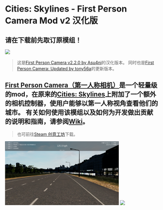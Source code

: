 # Cities: Skylines - First Person Camera Mod v2 汉化版
## 请在下载前先取订原模组！

<img src="images/banner.svg" width="750px"/>

> 这是[First Person Camera v2.2.0 by Asu4ni](https://steamcommunity.com/sharedfiles/filedetails/?id=2764243667)的汉化版本。
> 同时也是[First Person Camera: Updated by tony56a](https://steamcommunity.com/sharedfiles/filedetails/?id=650805785)的更新版本。

[First Person Camera（第一人称相机）](https://github.com/Asu4ni/CitiesSkylines-FPSCamera)是一个轻量级的mod，在原来的[Cities: Skylines](https://www.citiesskylines.com)上附加了一个额外的**相机控制器**，使用户能够以第一人称视角查看他们的城市。
有关如何使用该模组以及如何为开发做出贡献的说明和指南，请参阅[Wiki](https://github.com/Asu4ni/CitiesSkylines-FPSCamera/wiki)。
---
> 也可前往[Steam 创意工坊](https://steamcommunity.com/sharedfiles/filedetails/?id=)下载。

<p><img src="images/image1.png" width="375px" />
<img src="images/image4.png" width="375px" /></p>
